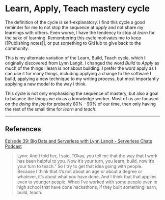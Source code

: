 # Learn, Apply, Teach mastery cycle
The definition of the cycle is self-explanatory. I find this cycle a good reminder for me to not stop the sequence at *apply* and not share my learnings with others. Even worse, I have the tendency to stop at *learn* for the sake of learning. Remembering this cycle motivates me to keep [[Publishing notes]], or put something to GitHub to give back to the community.

This is my alternate variation of the Learn, Build, Teach cycle, which I originally discovered from Lynn Langit. I changed the word *Build* to *Apply* as much of the things I learn is not about building. I prefer the word apply as I can use it for many things, including applying a change to the software I build, applying a new technique to my writing process, but most importantly applying a new model to the way I think.

This cycle is not only emphasising the sequence of mastery, but also a goal to balance the things we do as a knowledge worker. Most of us are focused on the *doing the job* for probably 80% - 90% of our time, then only having the rest of the small time for *learn* and *teach*.

- - -
## References 
[Episode 39: Big Data and Serverless with Lynn Langit - Serverless Chats Podcast](https://www.serverlesschats.com/39/)
> Lynn: And I told her, I said, “Okay, you tell me that the way that I work has been helpful to you. Now it’s your turn, you learn, build, now it’s your turn to teach.” So I try to get that idea going with people. Because I think that it’s not about an age or about a degree or whatever, it’s about what you have done. And I think that that applies even to younger people. When I’ve worked with some people even in high school that have done hackathons, if they built something learn, build, teach.

<!-- #evergreen #mastery -->

<!-- {BearID:1B477A4F-5BD7-40F4-8D12-112A52E8305C-57831-00010587A09F2CEE} -->
